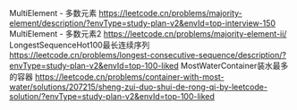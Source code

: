 MultiElement - 多数元素
https://leetcode.cn/problems/majority-element/description/?envType=study-plan-v2&envId=top-interview-150
MultiElement - 多数元素2
https://leetcode.cn/problems/majority-element-ii/
LongestSequenceHot100最长连续序列
https://leetcode.cn/problems/longest-consecutive-sequence/description/?envType=study-plan-v2&envId=top-100-liked
MostWaterContainer装水最多的容器
https://leetcode.cn/problems/container-with-most-water/solutions/207215/sheng-zui-duo-shui-de-rong-qi-by-leetcode-solution/?envType=study-plan-v2&envId=top-100-liked